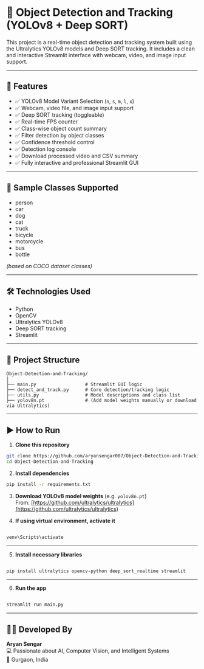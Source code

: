 # 🎯 Object Detection and Tracking (YOLOv8 + Deep SORT)

This project is a real-time object detection and tracking system built using the Ultralytics YOLOv8 models and Deep SORT tracking. It includes a clean and interactive Streamlit interface with webcam, video, and image input support.

---

## 🚀 Features

- ✅ YOLOv8 Model Variant Selection (`n`, `s`, `m`, `l`, `x`)
- ✅ Webcam, video file, and image input support
- ✅ Deep SORT tracking (toggleable)
- ✅ Real-time FPS counter
- ✅ Class-wise object count summary
- ✅ Filter detection by object classes
- ✅ Confidence threshold control
- ✅ Detection log console
- ✅ Download processed video and CSV summary
- ✅ Fully interactive and professional Streamlit GUI

---

## 📸 Sample Classes Supported

- person
- car
- dog
- cat
- truck
- bicycle
- motorcycle
- bus
- bottle

*(based on COCO dataset classes)*

---

## 🛠️ Technologies Used

- Python
- OpenCV
- Ultralytics YOLOv8
- Deep SORT tracking
- Streamlit

---

## 📂 Project Structure

```
Object-Detection-and-Tracking/
│
├── main.py                  # Streamlit GUI logic
├── detect_and_track.py      # Core detection/tracking logic
├── utils.py                 # Model descriptions and class list
├── yolov8n.pt               # (Add model weights manually or download via Ultralytics)
```

---

## ▶️ How to Run

1. **Clone this repository**  
```bash
git clone https://github.com/aryansengar007/Object-Detection-and-Tracking.git
cd Object-Detection-and-Tracking
```

2. **Install dependencies**
```bash
pip install -r requirements.txt
```

3. **Download YOLOv8 model weights** (e.g. `yolov8n.pt`)  
From: [https://github.com/ultralytics/ultralytics](https://github.com/ultralytics/ultralytics)


4. **If using virtual environment, activate it**
```bash

venv\Scripts\activate
```
---

5. **Install necessary libraries**
```bash

pip install ultralytics opencv-python deep_sort_realtime streamlit
```
---

6. **Run the app**
```bash

streamlit run main.py
```

---

## 🙋‍♂️ Developed By

**Aryan Sengar**  
💻 Passionate about AI, Computer Vision, and Intelligent Systems  
📍 Gurgaon, India
